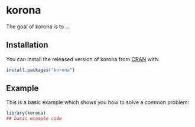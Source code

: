 
# korona

<!-- badges: start -->
<!-- badges: end -->

The goal of korona is to ...

## Installation

You can install the released version of korona from [CRAN](https://CRAN.R-project.org) with:

``` r
install.packages("korona")
```

## Example

This is a basic example which shows you how to solve a common problem:

``` r
library(korona)
## basic example code
```

